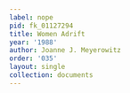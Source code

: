 ```yaml
---
label: nope
pid: fk_01127294
title: Women Adrift
year: '1988'
author: Joanne J. Meyerowitz
order: '035'
layout: single
collection: documents
---
```

